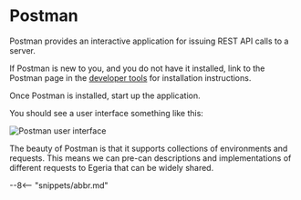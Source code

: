 <!-- SPDX-License-Identifier: CC-BY-4.0 -->
<!-- Copyright Contributors to the ODPi Egeria project 2020. -->

# Postman

Postman provides an interactive application for issuing
REST API calls to a server.

If Postman is new to you, and you do not have it installed,
link to the Postman page in the
[developer tools](/egeria-docs/tools/runtime/#postman) for
installation instructions.

Once Postman is installed, start up the application.

You should see a user interface something like this:

![Postman user interface](/egeria-docs/tools/postman-client.png)

The beauty of Postman is that it supports collections of
environments and requests.  This means we can pre-can
descriptions and implementations of different
requests to Egeria that can be widely shared.

--8<-- "snippets/abbr.md"
